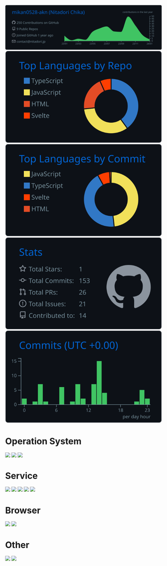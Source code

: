 [![](https://raw.githubusercontent.com/mikan0528-akn/mikan0528-akn/master/profile-summary-card-output/github_dark/0-profile-details.svg)](https://github.com/vn7n24fzkq/github-profile-summary-cards)  [![](https://raw.githubusercontent.com/mikan0528-akn/mikan0528-akn/master/profile-summary-card-output/github_dark/1-repos-per-language.svg)](https://github.com/vn7n24fzkq/github-profile-summary-cards) [![](https://raw.githubusercontent.com/mikan0528-akn/mikan0528-akn/master/profile-summary-card-output/github_dark/2-most-commit-language.svg)](https://github.com/vn7n24fzkq/github-profile-summary-cards)
[![](https://raw.githubusercontent.com/mikan0528-akn/mikan0528-akn/master/profile-summary-card-output/github_dark/3-stats.svg)](https://github.com/vn7n24fzkq/github-profile-summary-cards) [![](https://raw.githubusercontent.com/mikan0528-akn/mikan0528-akn/master/profile-summary-card-output/github_dark/4-productive-time.svg)](https://github.com/vn7n24fzkq/github-profile-summary-cards)

# Operation System
[<img src="https://img.shields.io/badge/-Android-263674.svg?logo=Android&style=flat-square">](https://www.android.com/)
[<img src="https://img.shields.io/badge/-Windows-0078D7.svg?logo=Windows&style=flat-square">](https://www.microsoft.com/ja-jp/windows)
[<img src="https://img.shields.io/badge/Ubuntu-Linux-4FC08D.svg?logo=Ubuntu&style=flat-square">](https://jp.ubuntu.com/)
# Service
[<img src="https://img.shields.io/badge/-Twitter-008080.svg?logo=Twitter&style=flat-square">](https://www.twitter.com/mikan0528_akn)
[<img src="https://img.shields.io/badge/-Instagram-00ced1.svg?logo=Instagram&style=flat-square">](https://instagram.com/mikan0528.akn)
[<img src="https://img.shields.io/badge/-niconico-252525.svg?logo=niconico&style=flat-square">](https://www.nicovideo.jp/user/124371726)
[<img src="https://img.shields.io/badge/-Zenn-f0ffff.svg?logo=Zenn&style=flat-square">](https://zenn.dev/mikan0528_akn)
<img src="https://img.shields.io/badge/-Discord-4FC.svg?logo=Discord&style=flat-square">
# Browser
[<img src="https://img.shields.io/badge/-Google%20Chrome-yellow.svg?logo=googleChrome&style=flat-square">](https://www.google.com/intl/ja_jp/chrome/)
[<img src="https://img.shields.io/badge/-Microsoft%20Edge-az.svg?logo=microsoftedge&style=flat-square">](https://www.microsoft.com/ja-jp/edge?form=MA13FJ)
# Other
[<img src="https://img.shields.io/badge/-VisualStudioCode-0078D7.svg?logo=visualstudiocode&style=flat-square">](https://azure.microsoft.com/ja-jp/products/visual-studio-code)
[<img src="https://img.shields.io/badge/-Github-black.svg?logo=Github&style=flat-square">](https://github.com/mikan0528-akn/)